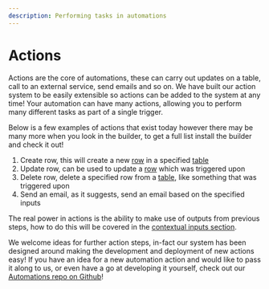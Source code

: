 ```yaml
---
description: Performing tasks in automations
---
```


# Actions

Actions are the core of automations, these can carry out updates on a table, call to an external service, send emails and so on. We have built our action system to be easily extensible so actions can be added to the system at any time! Your automation can have many actions, allowing you to perform many different tasks as part of a single trigger.

Below is a few examples of actions that exist today however there may be many more when you look in the builder, to get a full list install the builder and check it out!

1. Create row, this will create a new [row]() in a specified [table](../../data/tables/)
2. Update row, can be used to update a [row]() which was triggered upon
3. Delete row, delete a specified row from a [table](../../data/tables/), like something that was triggered upon
4. Send an email, as it suggests, send an email based on the specified inputs

The real power in actions is the ability to make use of outputs from previous steps, how to do this will be covered in the [contextual inputs section](../contextual-bindings.md).

We welcome ideas for further action steps, in-fact our system has been designed around making the development and deployment of new actions easy! If you have an idea for a new automation action and would like to pass it along to us, or even have a go at developing it yourself, check out our [Automations repo on Github](https://github.com/Budibase/automations)!

